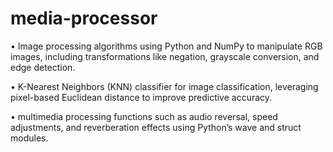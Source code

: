 # media-processor


• Image processing algorithms using Python and NumPy to manipulate RGB images, including transformations like negation, grayscale conversion, and edge detection.

• K-Nearest Neighbors (KNN) classifier for image classification, leveraging pixel-based Euclidean distance to improve predictive accuracy.

• multimedia processing functions such as audio reversal, speed adjustments, and reverberation effects using Python’s wave and struct modules.
